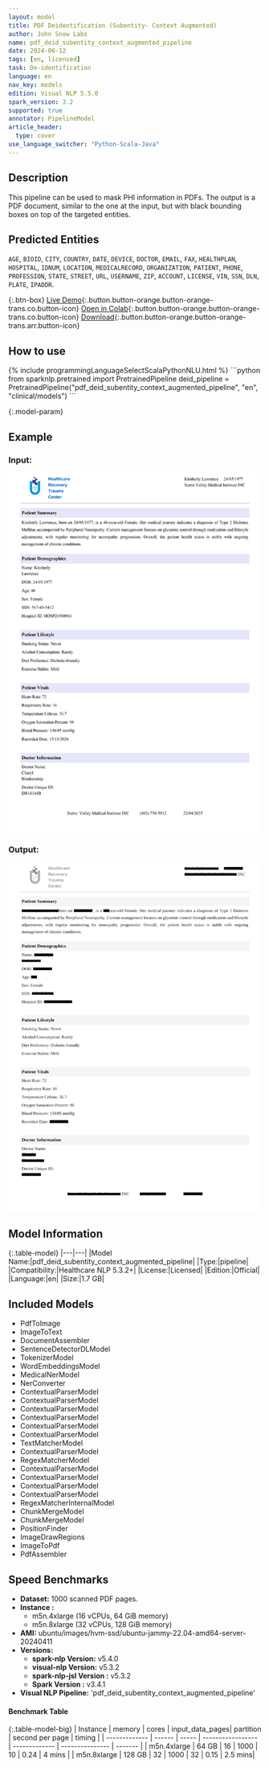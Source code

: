 ```yaml
---
layout: model
title: PDF Deidentification (Subentity- Context Augmented)
author: John Snow Labs
name: pdf_deid_subentity_context_augmented_pipeline
date: 2024-06-12
tags: [en, licensed]
task: De-identification
language: en
nav_key: models
edition: Visual NLP 5.5.0
spark_version: 3.2
supported: true
annotator: PipelineModel
article_header:
  type: cover
use_language_switcher: "Python-Scala-Java"
---
```


## Description

This pipeline can be used to mask PHI information in PDFs.
The output is a PDF document, similar to the one at the input, but with black bounding boxes on top of the targeted entities.

## Predicted Entities

``AGE``, ``BIOID``, ``CITY``, ``COUNTRY``, ``DATE``, ``DEVICE``, ``DOCTOR``, ``EMAIL``, ``FAX``, ``HEALTHPLAN``, ``HOSPITAL``, ``IDNUM``, ``LOCATION``, ``MEDICALRECORD``, ``ORGANIZATION``, ``PATIENT``, ``PHONE``, ``PROFESSION``, ``STATE``, ``STREET``, ``URL``, ``USERNAME``, ``ZIP``, ``ACCOUNT``, ``LICENSE``, ``VIN``, ``SSN``, ``DLN``, ``PLATE``, ``IPADDR``.

{:.btn-box}
[Live Demo](https://demo.johnsnowlabs.com/ocr/PP_PDF_DEIDENTIFICATION/){:.button.button-orange.button-orange-trans.co.button-icon}
[Open in Colab](https://github.com/JohnSnowLabs/spark-ocr-workshop/blob/master/jupyter/SparkOcrPdfDeIdentificationPipelines.ipynb){:.button.button-orange.button-orange-trans.co.button-icon}
[Download](https://s3.amazonaws.com/auxdata.johnsnowlabs.com/clinical/models/pdf_deid_subentity_context_augmented_pipeline_en_5.3.2_3.2_1718175278007.zip){:.button.button-orange.button-orange-trans.arr.button-icon}


## How to use


<div class="tabs-box" markdown="1">
{% include programmingLanguageSelectScalaPythonNLU.html %}
```python
from sparknlp.pretrained import PretrainedPipeline
deid_pipeline = PretrainedPipeline("pdf_deid_subentity_context_augmented_pipeline", "en", "clinical/models")
```

</div>

{:.model-param}

## Example

### Input:
![Screenshot](/assets/images/examples_ocr/PDF1_Deid_Deidentification_1_page-0001.jpg)

### Output:
![Screenshot](/assets/images/examples_ocr/pipeline7_pdf1_im1.png)

## Model Information

{:.table-model}
|---|---|
|Model Name:|pdf_deid_subentity_context_augmented_pipeline|
|Type:|pipeline|
|Compatibility:|Healthcare NLP 5.3.2+|
|License:|Licensed|
|Edition:|Official|
|Language:|en|
|Size:|1.7 GB|

## Included Models

- PdfToImage
- ImageToText
- DocumentAssembler
- SentenceDetectorDLModel
- TokenizerModel
- WordEmbeddingsModel
- MedicalNerModel
- NerConverter
- ContextualParserModel
- ContextualParserModel
- ContextualParserModel
- ContextualParserModel
- ContextualParserModel
- ContextualParserModel
- TextMatcherModel
- ContextualParserModel
- RegexMatcherModel
- ContextualParserModel
- ContextualParserModel
- ContextualParserModel
- ContextualParserModel
- RegexMatcherInternalModel
- ChunkMergeModel
- ChunkMergeModel
- PositionFinder
- ImageDrawRegions
- ImageToPdf
- PdfAssembler


## Speed Benchmarks

- **Dataset:** 1000 scanned PDF pages.
- **Instance :** 
  - m5n.4xlarge (16 vCPUs, 64 GiB memory) 
  - m5n.8xlarge (32 vCPUs, 128 GiB memory)
- **AMI:** ubuntu/images/hvm-ssd/ubuntu-jammy-22.04-amd64-server-20240411
- **Versions:**
  - **spark-nlp Version:** v5.4.0
  - **visual-nlp Version:** v5.3.2
  - **spark-nlp-jsl Version :** v5.3.2
  - **Spark Version :** v3.4.1
- **Visual NLP Pipeline:** 'pdf_deid_subentity_context_augmented_pipeline'


#### Benchmark Table

{:.table-model-big}
| Instance      | memory | cores | input\_data\_pages| partition     | second per page | timing  |
| ------------- | ------ | ----- | ----------------- | ------------- | --------------- | ------- |
| m5n.4xlarge   | 64 GB  | 16    | 1000              | 10            | 0.24            | 4 mins  |
| m5n.8xlarge   | 128 GB | 32    | 1000              | 32            | 0.15            | 2.5 mins|

